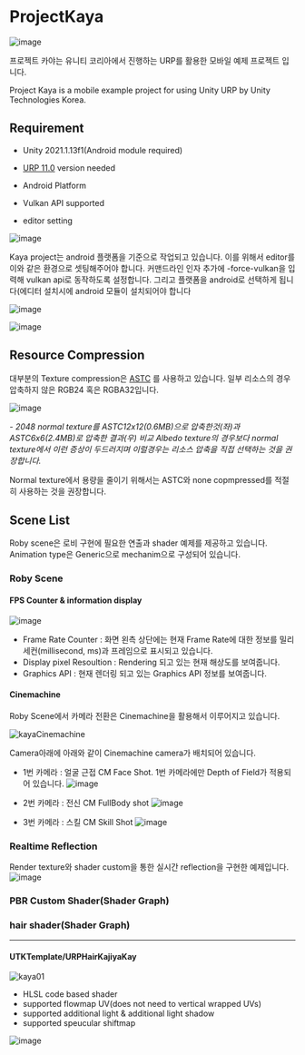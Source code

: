 
# ProjectKaya
![image](https://user-images.githubusercontent.com/33303599/132323335-2ffb8e2c-600a-4672-8a60-14c312b16aeb.png)


프로젝트 카야는 유니티 코리아에서 진행하는 URP를 활용한 모바일 예제 프로젝트 입니다.

Project Kaya is a mobile example project for using Unity URP by Unity Technologies Korea.

## Requirement
- Unity 2021.1.13f1(Android module required)
- [URP 11.0] version needed
- Android Platform
- Vulkan API supported

- editor setting

![image](https://user-images.githubusercontent.com/33303599/133015834-bc3959db-a788-4f80-b549-06b65a4f2518.png)

Kaya project는 android 플랫폼을 기준으로 작업되고 있습니다. 이를 위해서 editor를 이와 같은 환경으로 셋팅해주어야 합니다. 커맨드라인 인자 추가에 -force-vulkan을 입력해 vulkan api로 동작하도록 설정합니다. 그리고 플랫폼을 android로 선택하게 됩니다(에디터 설치시에 android 모듈이 설치되어야 합니다

![image](https://user-images.githubusercontent.com/33303599/133015950-73405cb4-9ffd-4001-bf77-15a320f4172e.png)

![image](https://user-images.githubusercontent.com/33303599/133015976-bac16f85-cfd3-415c-8812-edd9923efc1f.png)


## Resource Compression
대부분의 Texture compression은 [ASTC] 를 사용하고 있습니다.
일부 리소스의 경우 압축하지 않은 RGB24 혹은 RGBA32입니다.

![image](https://user-images.githubusercontent.com/33303599/132826800-5ec62cdb-d038-4847-9660-ad9879a9b69d.png)

_- 2048 normal texture를 ASTC12x12(0.6MB)으로 압축한것(좌)과 ASTC6x6(2.4MB)로 압축한 결과(우) 비교
Albedo texture의 경우보다 normal texture에서 이런 증상이 두드러지며 이럴경우는 리소스 압축을 직접 선택하는 것을 권장합니다._

Normal texture에서 용량을 줄이기 위해서는 ASTC와 none copmpressed를 적절히 사용하는 것을 권장합니다.


## Scene List

Roby scene은 로비 구현에 필요한 연출과 shader 예제를 제공하고 있습니다.
Animation type은 Generic으로 mechanim으로 구성되어 있습니다.

### Roby Scene

#### FPS Counter & information display
![image](https://user-images.githubusercontent.com/33303599/132303319-4ed3b427-a6fb-485f-abe9-9378622a5b42.png)

- Frame Rate Counter : 화면 왼측 상단에는 현재 Frame Rate에 대한 정보를 밀리세컨(millisecond, ms)과 프레임으로 표시되고 있습니다. 
- Display pixel Resoultion : Rendering 되고 있는 현재 해상도를 보여줍니다.
- Graphics API : 현재 렌더링 되고 있는 Graphics API 정보를 보여줍니다. 

#### Cinemachine

Roby Scene에서 카메라 전환은 Cinemachine을 활용해서 이루어지고 있습니다. 

![kayaCinemachine](https://user-images.githubusercontent.com/33303599/133038603-8427de53-bc4b-4c95-b415-5661d6afb4ce.gif)

Camera아래에 아래와 같이 Cinemachine camera가 배치되어 있습니다.

  - 1번 카메라 : 얼굴 근접 CM Face Shot. 1번 카메라에만 Depth of Field가 적용되어 있습니다.
![image](https://user-images.githubusercontent.com/33303599/132324090-1fa2b310-a6e5-4496-a2cc-a63432fb663a.png)

  - 2번 카메라 : 전신 CM FullBody shot
![image](https://user-images.githubusercontent.com/33303599/132324179-a99e83dd-9ccf-4f04-8598-84573a4584ae.png)

  - 3번 카메라 : 스킬 CM Skill Shot
![image](https://user-images.githubusercontent.com/33303599/132324217-9febd61d-715f-4fd4-b97b-47d3301a5fe3.png)

### Realtime Reflection 
Render texture와 shader custom을 통한 실시간 reflection을 구현한 예제입니다.
![image](https://user-images.githubusercontent.com/33303599/132324579-3c4eae96-c885-4447-9133-6b7e1b2245f6.png)





### PBR Custom Shader(Shader Graph)



### hair shader(Shader Graph)
-------------------------------
#### UTKTemplate/URPHairKajiyaKay

![kaya01](https://user-images.githubusercontent.com/33303599/133038253-0d4a0aa0-c172-4540-a75c-4569732005a7.gif)

- HLSL code based shader
- supported flowmap UV(does not need to vertical wrapped UVs)
- supported additional light & additional light shadow
- supported speucular shiftmap

![image](https://user-images.githubusercontent.com/33303599/133017036-204d8e9f-37df-4ab0-a27d-8dcfbeb42e26.png)


[URP 11.0]: https://docs.unity3d.com/Packages/com.unity.render-pipelines.universal@11.0/changelog/CHANGELOG.html
[ASTC]: https://en.wikipedia.org/wiki/Adaptive_scalable_texture_compression
